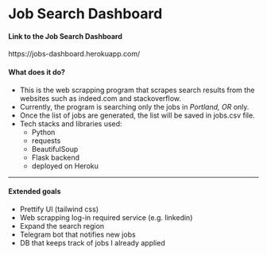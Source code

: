 # Job Search Dashboard 

<h4>Link to the Job Search Dashboard</h4>
https://jobs-dashboard.herokuapp.com/

<h4>What does it do?</h4>

- This is the web scrapping program that scrapes search results from the websites such as indeed.com and stackoverflow. 
- Currently, the program is searching only the jobs in *Portland, OR* only.  
- Once the list of jobs are generated, the list will be saved in jobs.csv file. 
- Tech stacks and libraries used: 
  - Python
  - requests
  - BeautifulSoup
  - Flask backend
  - deployed on Heroku 

--------------------------------------------------------------------
<h4>Extended goals</h4> 

- Prettify UI (tailwind css)
- Web scrapping log-in required service (e.g. linkedin)
- Expand the search region 
- Telegram bot that notifies new jobs
- DB that keeps track of jobs I already applied
